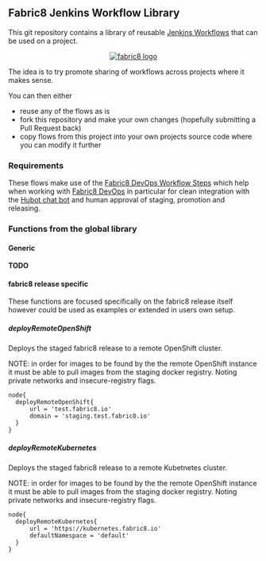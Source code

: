 ## Fabric8 Jenkins Workflow Library

This git repository contains a library of reusable [Jenkins Workflows](https://github.com/jenkinsci/workflow-plugin) that can be used on a project.

<p align="center">
  <a href="http://fabric8.io/guide/cdelivery.html">
  	<img src="https://raw.githubusercontent.com/fabric8io/fabric8/master/docs/images/cover/cover_small.png" alt="fabric8 logo"/>
  </a>
</p>

The idea is to try promote sharing of workflows across projects where it makes sense.

You can then either

* reuse any of the flows as is
* fork this repository and make your own changes (hopefully submitting a Pull Request back)
* copy flows from this project into your own projects source code where you can modify it further

### Requirements

These flows make use of the [Fabric8 DevOps Workflow Steps](https://github.com/fabric8io/fabric8-jenkins-workflow-steps) which help when working with [Fabric8 DevOps](http://fabric8.io/guide/cdelivery.html) in particular for clean integration with the [Hubot chat bot](https://hubot.github.com/) and human approval of staging, promotion and releasing.

### Functions from the global library

#### Generic  

__TODO__

#### fabric8 release specific

These functions are focused specifically on the fabric8 release itself however could be used as examples or extended in users own setup.

##### deployRemoteOpenShift

Deploys the staged fabric8 release to a remote OpenShift cluster.  

NOTE: in order for images to be found by the the remote OpenShift instance it must be able to pull images from the staging docker registry.  Noting private networks and insecure-registry flags.

    node{
      deployRemoteOpenShift{
          url = 'test.fabric8.io'
          domain = 'staging.test.fabric8.io'
      }
    }

##### deployRemoteKubernetes

Deploys the staged fabric8 release to a remote Kubetnetes cluster.  

NOTE: in order for images to be found by the the remote OpenShift instance it must be able to pull images from the staging docker registry.  Noting private networks and insecure-registry flags.    

    node{
      deployRemoteKubernetes{
          url = 'https://kubernetes.fabric8.io'
          defaultNamespace = 'default'
      }
    }
